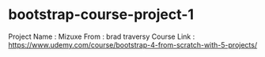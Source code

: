 # bootstrap-course-project-1
Project Name : Mizuxe
From : brad traversy
Course Link : https://www.udemy.com/course/bootstrap-4-from-scratch-with-5-projects/

